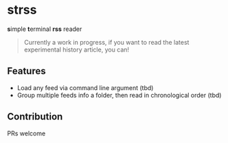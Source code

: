 # strss
**s**imple **t**erminal **rss** reader

> Currently a work in progress, if you want to read the latest experimental history article, you can!

## Features
- Load any feed via command line argument (tbd)
- Group multiple feeds info a folder, then read in chronological order (tbd)

## Contribution
PRs welcome